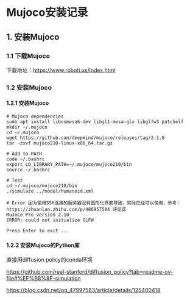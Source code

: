 # Mujoco安装记录

## 1. 安装Mujoco

### 1.1 下载Mujoco

下载地址：https://www.roboti.us/index.html

### 1.2 安装Mujoco

#### 1.2.1 安装Mujoco

```shell
# Mujoco dependencies
sudo apt install libosmesa6-dev libgl1-mesa-glx libglfw3 patchelf 
mkdir ~/.mujoco
cd ~/.mujoco
wget https://github.com/deepmind/mujoco/releases/tag/2.1.0
tar -zxvf mujoco210-linux-x86_64.tar.gz

# Add to PATH
code ~/.bashrc
export LD_LIBRARY_PATH=~/.mujoco/mujoco210/bin
source ~/.bashrc

# Test
cd ~/.mujoco/mujoco210/bin
./simulate ../model/humanoid.xml

# Error 因为使用SSH连接的服务器没有图形化界面导致，实际已经可以使用，参考：https://zhuanlan.zhihu.com/p/486957504 评论区
MuJoCo Pro version 2.10
ERROR: could not initialize GLFW

Press Enter to exit ...
```


#### 1.2.2 安装Mujoco的Python库

直接用diffusion policy的conda环境

https://github.com/real-stanford/diffusion_policy?tab=readme-ov-file#%EF%B8%8F-simulation

https://blog.csdn.net/qq_47997583/article/details/125400418